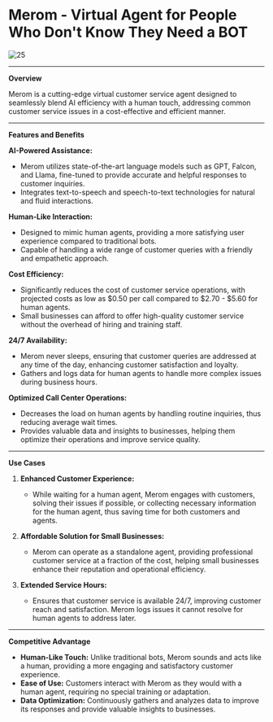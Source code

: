 # Merom - Virtual Agent for People Who Don't Know They Need a BOT

![25](https://github.com/user-attachments/assets/92a75c45-3f34-4863-962b-3d8092105804)

---

**Overview**

Merom is a cutting-edge virtual customer service agent designed to seamlessly blend AI efficiency with a human touch, addressing common customer service issues in a cost-effective and efficient manner. 

---

**Features and Benefits**

**AI-Powered Assistance:**
- Merom utilizes state-of-the-art language models such as GPT, Falcon, and Llama, fine-tuned to provide accurate and helpful responses to customer inquiries.
- Integrates text-to-speech and speech-to-text technologies for natural and fluid interactions.

**Human-Like Interaction:**
- Designed to mimic human agents, providing a more satisfying user experience compared to traditional bots.
- Capable of handling a wide range of customer queries with a friendly and empathetic approach.

**Cost Efficiency:**
- Significantly reduces the cost of customer service operations, with projected costs as low as $0.50 per call compared to $2.70 - $5.60 for human agents.
- Small businesses can afford to offer high-quality customer service without the overhead of hiring and training staff.

**24/7 Availability:**
- Merom never sleeps, ensuring that customer queries are addressed at any time of the day, enhancing customer satisfaction and loyalty.
- Gathers and logs data for human agents to handle more complex issues during business hours.

**Optimized Call Center Operations:**
- Decreases the load on human agents by handling routine inquiries, thus reducing average wait times.
- Provides valuable data and insights to businesses, helping them optimize their operations and improve service quality.

---

**Use Cases**

1. **Enhanced Customer Experience:**
   - While waiting for a human agent, Merom engages with customers, solving their issues if possible, or collecting necessary information for the human agent, thus saving time for both customers and agents.

2. **Affordable Solution for Small Businesses:**
   - Merom can operate as a standalone agent, providing professional customer service at a fraction of the cost, helping small businesses enhance their reputation and operational efficiency.

3. **Extended Service Hours:**
   - Ensures that customer service is available 24/7, improving customer reach and satisfaction. Merom logs issues it cannot resolve for human agents to address later.

---

**Competitive Advantage**

- **Human-Like Touch:** Unlike traditional bots, Merom sounds and acts like a human, providing a more engaging and satisfactory customer experience.
- **Ease of Use:** Customers interact with Merom as they would with a human agent, requiring no special training or adaptation.
- **Data Optimization:** Continuously gathers and analyzes data to improve its responses and provide valuable insights to businesses.

